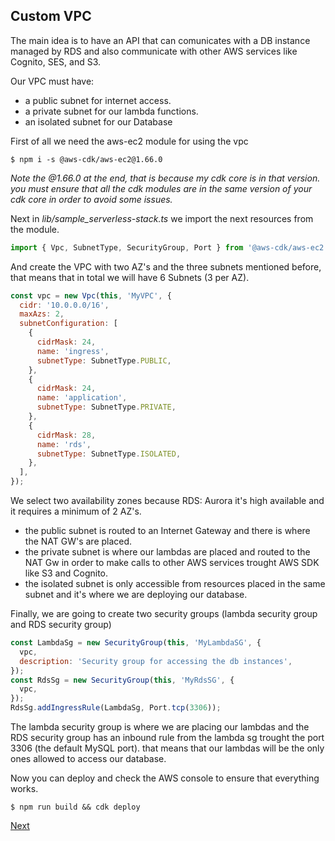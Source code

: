 ## Custom VPC

The main idea is to have an API that can comunicates with a DB instance managed by RDS and also communicate with other AWS services like Cognito, SES, and S3.

Our VPC must have:

- a public subnet for internet access.
- a private subnet for our lambda functions.
- an isolated subnet for our Database

First of all we need the aws-ec2 module for using the vpc

`$ npm i -s @aws-cdk/aws-ec2@1.66.0`

_Note the @1.66.0 at the end, that is because my cdk core is in that version. you must ensure that all the cdk modules are in the same version of your cdk core in order to avoid some issues._

Next in _lib/sample_serverless-stack.ts_ we import the next resources from the module.

```javascript
import { Vpc, SubnetType, SecurityGroup, Port } from '@aws-cdk/aws-ec2';
```

And create the VPC with two AZ's and the three subnets mentioned before, that means that in total we will have 6 Subnets (3 per AZ).

```javascript
const vpc = new Vpc(this, 'MyVPC', {
  cidr: '10.0.0.0/16',
  maxAzs: 2,
  subnetConfiguration: [
    {
      cidrMask: 24,
      name: 'ingress',
      subnetType: SubnetType.PUBLIC,
    },
    {
      cidrMask: 24,
      name: 'application',
      subnetType: SubnetType.PRIVATE,
    },
    {
      cidrMask: 28,
      name: 'rds',
      subnetType: SubnetType.ISOLATED,
    },
  ],
});
```

We select two availability zones because RDS: Aurora it's high available and it requires a minimum of 2 AZ's.

- the public subnet is routed to an Internet Gateway and there is where the NAT GW's are placed.
- the private subnet is where our lambdas are placed and routed to the NAT Gw in order to make calls to other AWS services trought AWS SDK like S3 and Cognito.
- the isolated subnet is only accessible from resources placed in the same subnet and it's where we are deploying our database.

Finally, we are going to create two security groups (lambda security group and RDS security group)

```javascript
const LambdaSg = new SecurityGroup(this, 'MyLambdaSG', {
  vpc,
  description: 'Security group for accessing the db instances',
});
const RdsSg = new SecurityGroup(this, 'MyRdsSG', {
  vpc,
});
RdsSg.addIngressRule(LambdaSg, Port.tcp(3306));
```

The lambda security group is where we are placing our lambdas and the RDS security group has an inbound rule from the lambda sg trought the port 3306 (the default MySQL port). that means that our lambdas will be the only ones allowed to access our database.

Now you can deploy and check the AWS console to ensure that everything works.

`$ npm run build && cdk deploy`

[Next](https://github.com/Mateo-RH/cdkServerless/blob/main/Docs/S3/s3.md)
